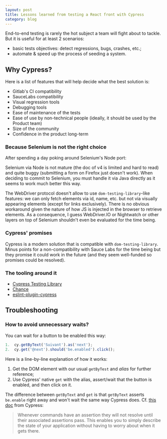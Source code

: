 ```yaml
---
layout: post
title: Lessons learned from testing a React front with Cypress
category: blog
---
```


End-to-end testing is rarely the hot subject a team will fight about to tackle.
But it is useful for at least 2 scenarios:

- basic tests objectives: detect regressions, bugs, crashes, etc.;
- automate & speed up the process of seeding a system.

## Why Cypress?

Here is a list of features that will help decide what the best solution is:

- Gitlab's CI compatibility
- SauceLabs compatibility
- Visual regression tools
- Debugging tools
- Ease of maintenance of the tests
- Ease of use by non-technical people (ideally, it should be used by the Product
  team)
- Size of the community
- Confidence in the product long-term

### Because Selenium is not the right choice

After spending a day poking around Selenium's Node port:

Selenium via Node is not mature (the doc of v4 is limited and hard to read) and
quite buggy (submitting a form on Firefox just doesn't work). When deciding to
commit to Selenium, you must handle it via Java directly as it seems to work
much better this way.

The WebDriver protocol doesn't allow to use `dom-testing-library`-like features:
we can only fetch elements via id, name, etc. but not via visually appearing
elements (except for links exclusively). There is no obvious workaround given
the nature of how JS is injected in the browser to retrieve elements. As a
consequence, I guess WebDriver.IO or Nightwatch or other layers on top of
Selenium shouldn't even be evaluated for the time being.

### Cypress' promises

Cypress is a modern solution that is compatible with `dom-testing-library`.
Minus points for a non-compatibility with Sauce Labs for the time being but they
promise it could work in the future (and they seem well-funded so promises could
be resolved).

### The tooling around it

- [Cypress Testing Library](https://testing-library.com/docs/cypress-testing-library/intro)
- [Chance](https://chancejs.com)
- [eslint-plugin-cypress](https://github.com/cypress-io/eslint-plugin-cypress)

## Troubleshooting

### How to avoid unnecessary waits?

You can wait for a button to be enabled this way:

```js
1.  cy.getByText('Suivant').as('next');
2.  cy.get('@next').should('be.enabled').click();
```

Here is a line-by-line explanation of how it works:

1. Get the DOM element with our usual `getByTest` and _alias_ for further
   reference;
2. Use Cypress' native `get` with the alias, assert/wait that the button is
   enabled, and then click on it.

The difference between `getByText` and `get` is that `getByText` asserts
`be.enable` right away and won't wait the same way Cypress does. Cf.
[this doc](https://docs.cypress.io/guides/references/best-practices.html#Unnecessary-wait-for-cy-get)
from Cypress:

> Whenever commands have an assertion they will not resolve until their
> associated assertions pass. This enables you to simply describe the state of
> your application without having to worry about when it gets there.
